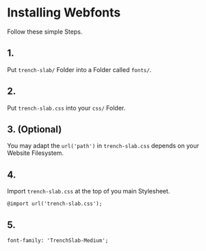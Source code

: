 # Installing Webfonts
Follow these simple Steps.

## 1.
Put `trench-slab/` Folder into a Folder called `fonts/`.

## 2.
Put `trench-slab.css` into your `css/` Folder.

## 3. (Optional)
You may adapt the `url('path')` in `trench-slab.css` depends on your Website Filesystem.

## 4.
Import `trench-slab.css` at the top of you main Stylesheet.

```
@import url('trench-slab.css');
```

## 5.


```
font-family: 'TrenchSlab-Medium';
```

